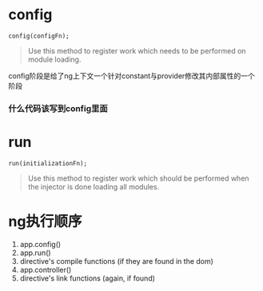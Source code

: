 # config
```
config(configFn);
```
> Use this method to register work which needs to be performed on module loading.

config阶段是给了ng上下文一个针对constant与provider修改其内部属性的一个阶段

### 什么代码该写到config里面

# run
```
run(initializationFn);
```
> Use this method to register work which should be performed when the injector is done loading all modules.


# ng执行顺序
1. app.config()
1. app.run()
1. directive's compile functions (if they are found in the dom)
1. app.controller()
1. directive's link functions (again, if found)
